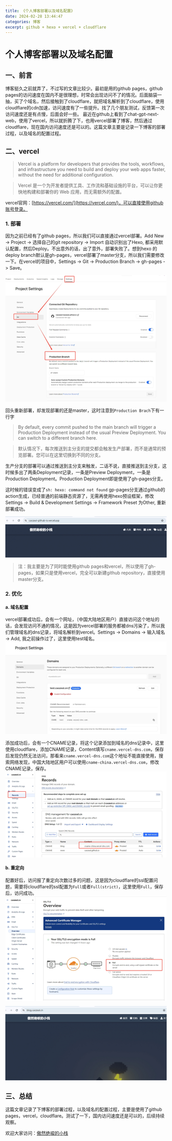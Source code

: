 ```yaml
---
title: 《个人博客部署以及域名配置》
date: 2024-02-28 13:44:47
categories: 博客
excerpt: github + hexo + vercel + cloudflare
---
```


# 个人博客部署以及域名配置

## 一、前言
博客挺久之前就弄了，不过写的文章比较少。最初是用的github pages，github pages的访问速度在国内不是很理想，时常会出现访问不了的情况。后面脑袋一抽，买了个域名，然后接触到了cloudflare，就把域名解析到了cloudflare，使用cloudflare的cdn加速，访问速度有了一些提升。找了几个朋友测试，反馈第一次访问速度还是有点慢，后面会好一些。
最近在github上看到了chat-gpt-next-web，使用了vercel，所以就折腾了下，也用vercel部署了博客，然后通过cloudflare，现在国内访问速度还是可以的。这篇文章主要是记录一下博客的部署过程，以及域名的配置过程。

## 二、vercel
> Vercel is a platform for developers that provides the tools, workflows, and infrastructure you need to build and deploy your web apps faster, without the need for additional configuration.

> Vercel 是一个为开发者提供工具、工作流和基础设施的平台，可以让你更快地构建和部署你的 Web 应用，而无需额外的配置。

vercel官网：[https://vercel.com/](https://vercel.com/)，可以直接使用github账号登录。

### 1. 部署
因为之前已经有了github pages，所以我们可以直接通过vercel部署。Add New -> Project -> 选择自己的git repository -> Import
自动识别出了Hexo, 都采用默认配置，然后Deploy。不出意外的话，出了意外，部署失败了。想到hexo 的deploy branch默认是gh-pages，vercel部署了master分支，所以我们需要修改一下。在vercel的项目中，Settings -> Git -> Production Branch -> gh-pages -> Save。

![vercel branch设置](../../resources/blog/vercel_brach.png)

回头重新部署，却发现部署的还是master，这时注意到`Production Brach`下有一行字
> By default, every commit pushed to the main branch will trigger a Production Deployment instead of the usual Preview Deployment. You can switch to a different branch here.

> 默认情况下，每次推送到主分支的提交都会触发生产部署，而不是通常的预览部署。您可以在这里切换到不同的分支。

生产分支的部署可以通过推送到主分支来触发，二话不说，直接推送到主分支，这时候多出了两条Deployment记录，一条是Preview Deployment，一条是Production Deployment。Production Deployment即是使用了gh-pages分支。

这时候的错误变成了`sh: hexo: command not found`
gp-pages分支通过github的action生成，已经普通的前端静态资源了，无需再使用hexo预设框架，修改Settings -> Build & Development Settings -> Framework Preset 为Other, 重新部署成功。

![成功访问](../../resources/blog/vercel_success.png)

> 注：我主要是为了同时能使用github pages和vercel，所以使用了gh-pages，如果只是使用vercel，完全可以新建github repository，直接使用master分支。

### 2. 优化
#### a. 域名配置
vercel部署成功后，会有一个网址，（中国大陆地区用户）直接访问这个地址的话，会发现访问不通的情况，这是因为vercel部署的服务都被dns污染了，所以我们管理域名的dns记录，将域名解析到vercel。Settings -> Domains  -> 输入域名 -> Add, 我之前操作过了，这里使用test域名。
![vercel域名设置](../../resources/blog/vercel_domain.png)

添加成功后，会有一个CNAME记录，将这个记录添加到域名的dns记录中，这里使用cloudflare，添加CNAME记录，Content填写`cname.vercel-dns.com`，保存后发现仍然无法访问，那看来`cname.vercel-dns.com`这个地址不能直接使用，搜索网络发现，中国大陆地区用户可以使用`cname-china.vercel-dns.com`，修改CNAME记录，保存。
![cloudflare cname设置](../../resources/blog/cloudflare_cname.png)

#### b. 重定向
配置好后，访问报了重定向次数过多的问题，这是因为cloudflare的ssl配置问题，需要将cloudflare的ssl配置为`Full`或者`Full(strict)`，这里使用`Full`，保存后，访问成功。
![cloudflare ssl设置](../../resources/blog/cloudflare_ssl.png)

![博客](../../resources/blog/blog.png)

## 三、总结
这篇文章记录了下博客的部署过程，以及域名的配置过程，主要是使用了github pages，vercel，cloudflare。测试了一下，国内访问速度还是可以的，后续持续观察。

欢迎大家访问：[傲然绝唳的小栈](https://blog.caozeal.cn)